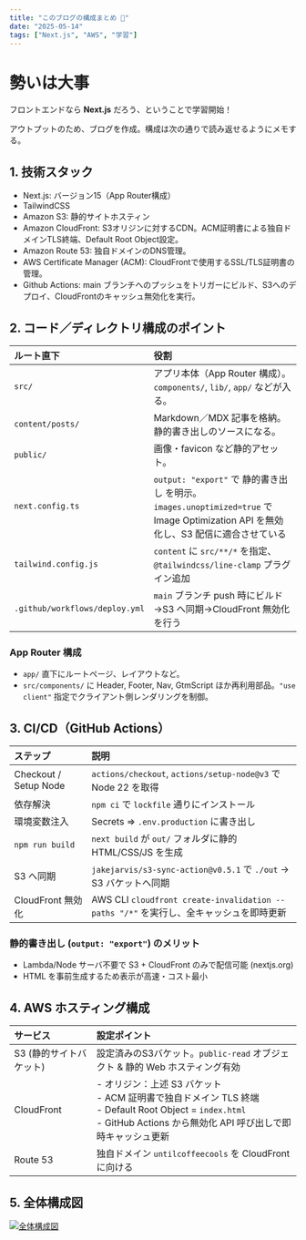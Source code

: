 ```yaml
---
title: "このブログの構成まとめ 🚀"
date: "2025-05-14"
tags: ["Next.js", "AWS", "学習"]
---
```


# 勢いは大事

フロントエンドなら **Next.js** だろう、ということで学習開始！  
  
アウトプットのため、ブログを作成。構成は次の通りで読み返せるようにメモする。


## 1. 技術スタック

-   Next.js: バージョン15（App Router構成）
-   TailwindCSS
-   Amazon S3: 静的サイトホスティン
-   Amazon CloudFront: S3オリジンに対するCDN。ACM証明書による独自ドメインTLS終端、Default Root Object設定。
-   Amazon Route 53: 独自ドメインのDNS管理。
-   AWS Certificate Manager (ACM): CloudFrontで使用するSSL/TLS証明書の管理。
-   Github Actions: main ブランチへのプッシュをトリガーにビルド、S3へのデプロイ、CloudFrontのキャッシュ無効化を実行。


## 2. コード／ディレクトリ構成のポイント

| ルート直下                     | 役割                                                                                                         |
| :----------------------------- | :----------------------------------------------------------------------------------------------------------- |
| `src/`                         | アプリ本体（App Router 構成）。`components/`, `lib/`, `app/` などが入る。                                      |
| `content/posts/`               | Markdown／MDX 記事を格納。静的書き出しのソースになる。                                                               |
| `public/`                      | 画像・favicon など静的アセット。                                                                                 |
| `next.config.ts`               | `output: "export"` で 静的書き出し を明示。`images.unoptimized=true` で Image Optimization API を無効化し、S3 配信に適合させている |
| `tailwind.config.js`           | `content` に `src/**/*` を指定、`@tailwindcss/line-clamp` プラグイン追加                                         |
| `.github/workflows/deploy.yml` | `main` ブランチ push 時にビルド→S3 へ同期→CloudFront 無効化を行う                                                 |

### App Router 構成

-   `app/` 直下にルートページ、レイアウトなど。
-   `src/components/` に Header, Footer, Nav, GtmScript ほか再利用部品。`"use client"` 指定でクライアント側レンダリングを制御。


## 3. CI/CD（GitHub Actions）

| ステップ            | 説明                                                                                                     |
| :------------------ | :------------------------------------------------------------------------------------------------------- |
| Checkout / Setup Node | `actions/checkout`, `actions/setup-node@v3` で Node 22 を取得                                            |
| 依存解決            | `npm ci` で `lockfile` 通りにインストール                                                                    |
| 環境変数注入        | Secrets ⇒ `.env.production` に書き出し                                             |
| `npm run build`     | `next build` が `out/` フォルダに静的 HTML/CSS/JS を生成                                                   |
| S3 へ同期           | `jakejarvis/s3-sync-action@v0.5.1` で `./out` → S3 バケットへ同期                                          |
| CloudFront 無効化   | AWS CLI `cloudfront create-invalidation --paths "/*"` を実行し、全キャッシュを即時更新                       |

### 静的書き出し (`output: "export"`) のメリット

-   Lambda/Node サーバ不要で S3 + CloudFront のみで配信可能 (nextjs.org)
-   HTML を事前生成するため表示が高速・コスト最小


## 4. AWS ホスティング構成

| サービス              | 設定ポイント                                                                                                                                                                                                |
| :-------------------- | :-------------------------------------------------------------------------------------------------------------------------------------------------------------------------------------------------------- |
| S3 (静的サイトバケット) | 設定済みのS3バケット。`public-read` オブジェクト & 静的 Web ホスティング有効                                                                                                                                 |
| CloudFront            | - オリジン：上述 S3 バケット <br> - ACM 証明書で独自ドメイン TLS 終端 <br> - Default Root Object = `index.html` <br> - GitHub Actions から無効化 API 呼び出しで即時キャッシュ更新                          |
| Route 53              | 独自ドメイン `untilcoffeecools` を CloudFront に向ける                                                                                                                                                      |


## 5. 全体構成図

[![全体構成図](/architecture.png)](/architecture.png)